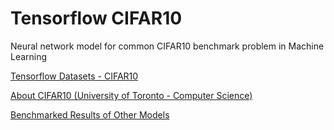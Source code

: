 # Tensorflow CIFAR10

Neural network model for common CIFAR10 benchmark problem in Machine Learning

[Tensorflow Datasets - CIFAR10](https://www.tensorflow.org/datasets/catalog/cifar10)

[About CIFAR10 (University of Toronto - Computer Science)](https://www.cs.toronto.edu/%7Ekriz/cifar.html)

[Benchmarked Results of Other Models](http://rodrigob.github.io/are_we_there_yet/build/classification_datasets_results.html#43494641522d3130)